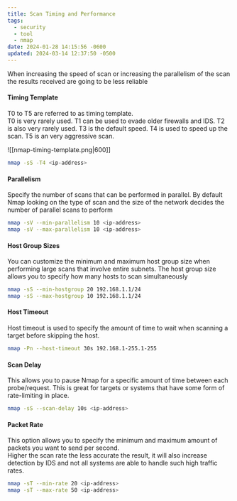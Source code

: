 ```yaml
---
title: Scan Timing and Performance
tags:
  - security
  - tool
  - nmap
date: 2024-01-28 14:15:56 -0600
updated: 2024-03-14 12:37:50 -0500
---
```


When increasing the speed of scan or increasing the parallelism of the scan the results received are going to be less reliable

#### Timing Template

T0 to T5 are referred to as timing template.  
T0 is very rarely used. T1 can be used to evade older firewalls and IDS. T2 is also very rarely used. T3 is the default speed. T4 is used to speed up the scan. T5 is an very aggressive scan.

![[nmap-timing-template.png|600]]

````bash
nmap -sS -T4 <ip-address>
````

#### Parallelism

Specify the number of scans that can be performed in parallel. By default Nmap looking on the type of scan and the size of the network decides the number of parallel scans to perform

````bash
nmap -sV --min-parallelism 10 <ip-address>
nmap -sV --max-parallelism 10 <ip-address>
````

#### Host Group Sizes

You can customize the minimum and maximum host group size when performing large scans that involve entire subnets. The host group size allows you to specify how many hosts to scan simultaneously

````bash
nmap -sS --min-hostgroup 20 192.168.1.1/24
nmap -sS --max-hostgroup 10 192.168.1.1/24
````

#### Host Timeout

Host timeout is used to specify the amount of time to wait when scanning a target before skipping the host.

````bash
nmap -Pn --host-timeout 30s 192.168.1-255.1-255
````

#### Scan Delay

This allows you to pause Nmap for a specific amount of time between each probe/request. This is great for targets or systems that have some form of rate-limiting in place.

````bash
nmap -sS --scan-delay 10s <ip-address>
````

#### Packet Rate

This option allows you to specify the minimum and maximum amount of packets you want to send per second.  
Higher the scan rate the less accurate the result, it will also increase detection by IDS and not all systems are able to handle such high traffic rates.

````bash
nmap -sT --min-rate 20 <ip-address>
nmap -sT --max-rate 50 <ip-address>
````
